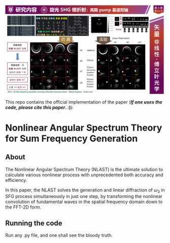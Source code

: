 ![fig](https://raw.githubusercontent.com/ChenZhu-Xie/NLAST/master/img/cover.png)

This repo contains the official implementation of the paper (**_If one uses the code, please cite this paper_. :)**):

# Nonlinear Angular Spectrum Theory for Sum Frequency Generation
<!-- [^_^]: # (![illustration](Optica.jpg))
[>_>]: # (这个注释可分段，但似乎不能有 “图片链接格式”，上一个注释反之)
这个 html 的注释，就既可以 图片链接 ![illustration](Optica.jpg)，又可以 分段 -->

## About
The Nonlinear Angular Spectrum Theory (NLAST) is the ultimate solution to calculate various nonlinear process with unprecedented both accuracy and efficiency.

In this paper, the NLAST solves the generation and linear diffraction of $\omega_3$ in SFG process simultaneously in just one step, by transforming the nonlinear convolution of fundamental waves in the spatial frequency domain down to the FFT-2D form.

## Running the code
Run any .py file, and one shall see the bloody truth.
